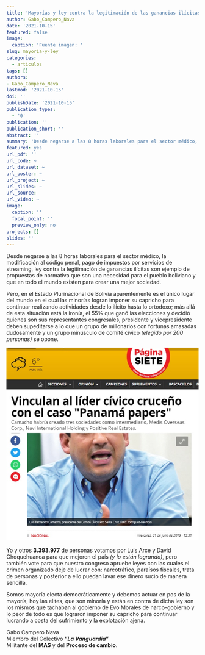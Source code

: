 ```yaml
---
title: 'Mayorías y ley contra la legitimación de las ganancias ilícitas'
author: Gabo_Campero_Nava
date: '2021-10-15'
featured: false
image:
  caption: 'Fuente imagen: '
slug: mayoria-y-ley
categories:
  - articulos
tags: []
authors:
- Gabo_Campero_Nava
lastmod: '2021-10-15'
doi: ''
publishDate: '2021-10-15'
publication_types:
  - '0'
publication: ''
publication_short: ''
abstract: ''
summary: 'Desde negarse a las 8 horas laborales para el sector médico, la modificación al código penal, pago de impuestos por servicios de streaming'
featured: yes
url_pdf: ''
url_code: ~
url_dataset: ~
url_poster: ~
url_project: ~
url_slides: ~
url_source: 
url_video: ~
image:
  caption: ''
  focal_point: ''
  preview_only: no
projects: []
slides: ''
---
```


Desde negarse a las 8 horas laborales para el sector médico, la modificación al código penal, pago de impuestos por servicios de streaming, ley contra la legitimación de ganancias ilícitas son ejemplo de propuestas de normativa que son una necesidad para el pueblo boliviano y que en todo el mundo existen para crear una mejor sociedad.

Pero, en el Estado Plurinacional de Bolivia aparentemente es el único lugar del mundo en el cual las minorías logran imponer su capricho para continuar realizando actividades desde lo ilícito hasta lo ortodoxo; más allá de esta situación está la ironía, el 55% que ganó las elecciones y decidió quienes son sus representantes congresales, presidente y vicepresidente deben supeditarse a lo que un grupo de millonarios con fortunas amasadas dudosamente y un grupo minúsculo de comité cívico *(elegido por 200 personas)* se opone. 

![](1.jpeg)

Yo y otros **3.393.977** de personas votamos por Luis Arce y David Choquehuanca para que mejoren el país *(y lo están logrando)*, pero también vote para que nuestro congreso apruebe leyes con las cuales el crimen organizado deje de lucrar con: narcotráfico, paraísos fiscales, trata de personas y posterior a ello puedan lavar ese dinero sucio de manera sencilla.

Somos mayoría electa democráticamente y debemos actuar en pos de la mayoría, hoy las elites, que son minoría y están en contra de dicha ley son los mismos que tachaban al gobierno de Evo Morales de narco-gobierno y lo peor de todo es que lograron imponer su capricho para continuar lucrando a costa del sufrimiento y la explotación ajena.

Gabo Campero Nava<br>
Miembro del Colectivo **“*La Vanguardia*”**<br>
Militante del **MAS** y del **Proceso de cambio**.<br>
